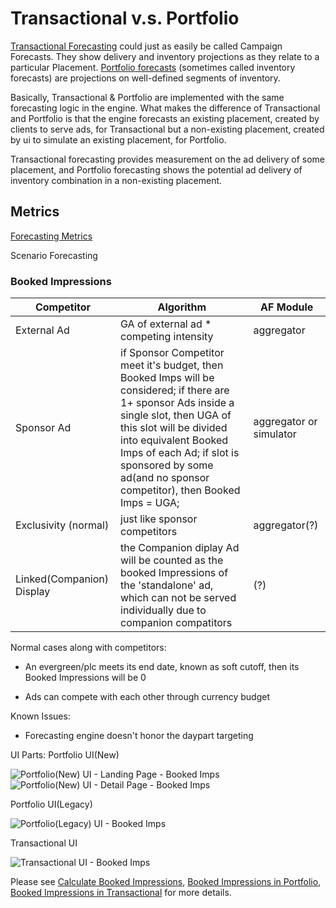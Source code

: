# Transactional v.s. Portfolio

[Transactional Forecasting](http://hub.freewheel.tv/display/MUG/MRM+Transactional+Forecasting) could just as easily be called Campaign Forecasts. They show delivery and inventory projections as they relate to a particular Placement. [Portfolio forecasts](http://hub.freewheel.tv/display/MUG/MRM+Portfolio+Forecasting) (sometimes called inventory forecasts) are projections on well-defined segments of inventory.

Basically, Transactional & Portfolio are implemented with the same forecasting logic in the engine. What makes the difference of Transactional and Portfolio is that the engine forecasts an existing placement, created by clients to serve ads, for Transactional but a non-existing placement, created by ui to simulate an existing placement, for Portfolio.

Transactional forecasting provides measurement on the ad delivery of some placement, and Portfolio forecasting shows the potential ad delivery of inventory combination in a non-existing placement.

## Metrics

[Forecasting Metrics](http://wiki.dev.fwmrm.net/display/ForecastPortal/Forecasting+Metrics)

Scenario Forecasting

### Booked Impressions

Competitor | Algorithm | AF Module
-------------|------------|----------
External Ad | GA of external ad * competing intensity | aggregator
Sponsor Ad | if Sponsor Competitor meet it's budget, then Booked Imps will be considered; if there are 1+ sponsor Ads inside a single slot, then UGA of this slot will be divided into equivalent Booked Imps of each Ad; if slot is sponsored by some ad(and no sponsor competitor), then Booked Imps = UGA; | aggregator or simulator
Exclusivity (normal) | just like sponsor competitors | aggregator(?)
Linked(Companion) Display | the Companion diplay Ad will be counted as the booked Impressions of the 'standalone' ad, which can not be served individually due to companion compatitors | (?)

Normal cases along with competitors:

- An evergreen/plc meets its end date, known as soft cutoff, then its Booked Impressions will be 0

- Ads can compete with each other through currency budget

Known Issues:

- Forecasting engine doesn't honor the daypart targeting

UI Parts:
Portfolio UI(New)

![Portfolio(New) UI - Landing Page - Booked Imps](https://github.com/yangyuqian/technical-articles/blob/master/images/portfolio-new-landing-page-booked.png)
![Portfolio(New) UI - Detail Page - Booked Imps](https://github.com/yangyuqian/technical-articles/blob/master/images/portfolio-new-detail-page-booked.png)

Portfolio UI(Legacy)

![Portfolio(Legacy) UI - Booked Imps](https://github.com/yangyuqian/technical-articles/blob/master/images/portfolio-legacy-summary-booked.png)

Transactional UI

![Transactional UI - Booked Imps](https://github.com/yangyuqian/technical-articles/blob/master/images/transactional-detail-page-booked.png)

Please see [Calculate Booked Impressions](http://wiki.dev.fwmrm.net/display/wq/How+to+calculate+Book+Imps), [Booked Impressions in Portfolio](http://wiki.dev.fwmrm.net/display/ForecastPortal/Portfolio+Metrics+---+Booked+Impression), [Booked Impressions in Transactional](http://wiki.dev.fwmrm.net/display/ForecastPortal/Transactional+Metrics+---+Booked+Impressions) for more details.


